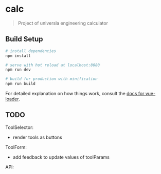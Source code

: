 # calc

> Project of universla engineering calculator

## Build Setup

``` bash
# install dependencies
npm install

# serve with hot reload at localhost:8080
npm run dev

# build for production with minification
npm run build
```

For detailed explanation on how things work, consult the [docs for vue-loader](http://vuejs.github.io/vue-loader).

## TODO ##

ToolSelector:
* render tools as buttons

ToolForm:
* add feedback to update values of toolParams

API:

